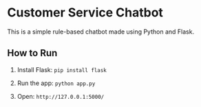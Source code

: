 # Customer Service Chatbot

This is a simple rule-based chatbot made using Python and Flask.

## How to Run

1. Install Flask:
   `pip install flask`

2. Run the app:
   `python app.py`

3. Open:
   `http://127.0.0.1:5000/`
